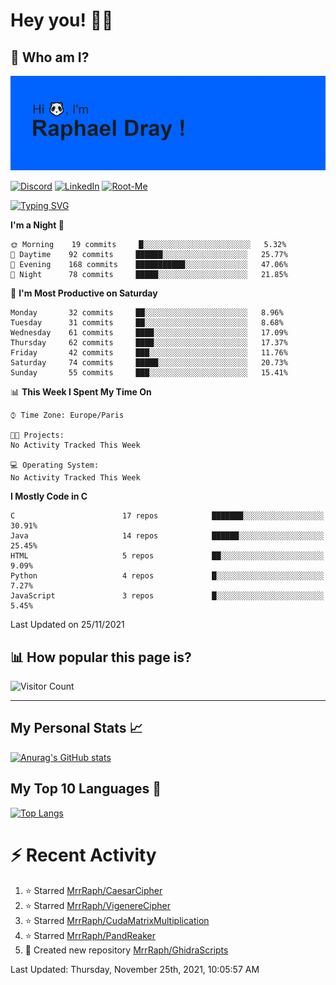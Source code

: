 # **Hey you! 👋🏼**

## **🔎 Who am I?**

<img src="https://github.com/MrrRaph/MrrRaph/blob/master/header.png?raw=true">

[![Discord](https://img.shields.io/badge/Discord-7289DA?style=for-the-badge&logo=discord&logoColor=white
)](https://discordapp.com/users/MrRaph#4214/)
[![LinkedIn](https://img.shields.io/badge/LinkedIn-0077B5?style=for-the-badge&logo=linkedin&logoColor=white)](https://www.linkedin.com/in/raphaeldray/)
[![Root-Me](https://img.shields.io/badge/dynamic/json?color=yellowgreen&label=Root-me%20Score&query=score&style=for-the-badge&url=https://raw.githubusercontent.com/MrrRaph/MrrRaph/master/root-me-stats.json&logoColor=white)](https://www.root-me.org/PandHacker)


[![Typing SVG](https://readme-typing-svg.herokuapp.com?font=glory&size=23&multiline=true&height=65&lines=CyberSecurity+Engineer+%F0%9F%92%BB;Freelance+Fullstack+Developer)](https://git.io/typing-svg)

<!--START_SECTION:waka-->
**I'm a Night 🦉** 

```text
🌞 Morning    19 commits     █░░░░░░░░░░░░░░░░░░░░░░░░   5.32% 
🌆 Daytime    92 commits     ██████░░░░░░░░░░░░░░░░░░░   25.77% 
🌃 Evening    168 commits    ███████████░░░░░░░░░░░░░░   47.06% 
🌙 Night      78 commits     █████░░░░░░░░░░░░░░░░░░░░   21.85%

```
📅 **I'm Most Productive on Saturday** 

```text
Monday       32 commits     ██░░░░░░░░░░░░░░░░░░░░░░░   8.96% 
Tuesday      31 commits     ██░░░░░░░░░░░░░░░░░░░░░░░   8.68% 
Wednesday    61 commits     ████░░░░░░░░░░░░░░░░░░░░░   17.09% 
Thursday     62 commits     ████░░░░░░░░░░░░░░░░░░░░░   17.37% 
Friday       42 commits     ███░░░░░░░░░░░░░░░░░░░░░░   11.76% 
Saturday     74 commits     █████░░░░░░░░░░░░░░░░░░░░   20.73% 
Sunday       55 commits     ███░░░░░░░░░░░░░░░░░░░░░░   15.41%

```


📊 **This Week I Spent My Time On** 

```text
⌚︎ Time Zone: Europe/Paris

🐱‍💻 Projects: 
No Activity Tracked This Week

💻 Operating System: 
No Activity Tracked This Week

```

**I Mostly Code in C** 

```text
C                        17 repos            ███████░░░░░░░░░░░░░░░░░░   30.91% 
Java                     14 repos            ██████░░░░░░░░░░░░░░░░░░░   25.45% 
HTML                     5 repos             ██░░░░░░░░░░░░░░░░░░░░░░░   9.09% 
Python                   4 repos             █░░░░░░░░░░░░░░░░░░░░░░░░   7.27% 
JavaScript               3 repos             █░░░░░░░░░░░░░░░░░░░░░░░░   5.45%

```



 Last Updated on 25/11/2021
<!--END_SECTION:waka-->

## **📊 How popular this page is?**

![Visitor Count](https://profile-counter.glitch.me/MrrRaph/count.svg)

---

## **My Personal Stats 📈**

[![Anurag's GitHub stats](https://github-readme-stats.vercel.app/api?username=mrrraph&count_private=true&show_icons=true&title_color=fff&text_color=fff&bg_color=30,36d1dc,904e95)](https://github.com/anuraghazra/github-readme-stats)

## **My Top 10 Languages 📣**

[![Top Langs](https://github-readme-stats.vercel.app/api/top-langs/?username=mrrraph&langs_count=10&layout=compact&hide=html,css&hide_title=true)](https://github.com/anuraghazra/github-readme-stats)


# **⚡ Recent Activity**

<!--RECENT_ACTIVITY:start-->
1. ⭐ Starred [MrrRaph/CaesarCipher](https://github.com/MrrRaph/CaesarCipher)
2. ⭐ Starred [MrrRaph/VigenereCipher](https://github.com/MrrRaph/VigenereCipher)
3. ⭐ Starred [MrrRaph/CudaMatrixMultiplication](https://github.com/MrrRaph/CudaMatrixMultiplication)
4. ⭐ Starred [MrrRaph/PandReaker](https://github.com/MrrRaph/PandReaker)
5. 📔 Created new repository [MrrRaph/GhidraScripts](https://github.com/MrrRaph/GhidraScripts)
<!--RECENT_ACTIVITY:end-->
<!--RECENT_ACTIVITY:last_update-->
Last Updated: Thursday, November 25th, 2021, 10:05:57 AM
<!--RECENT_ACTIVITY:last_update_end-->
